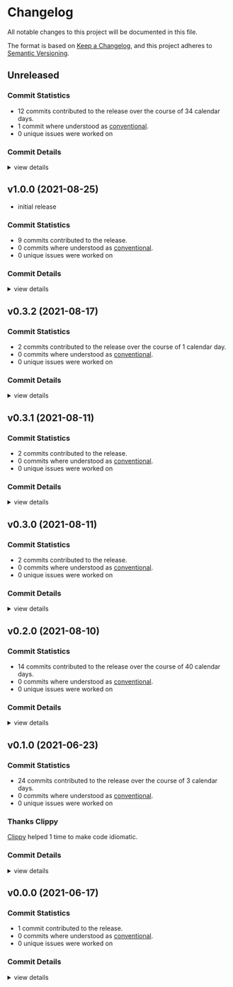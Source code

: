 # Changelog

All notable changes to this project will be documented in this file.

The format is based on [Keep a Changelog](https://keepachangelog.com/en/1.0.0/),
and this project adheres to [Semantic Versioning](https://semver.org/spec/v2.0.0.html).

## Unreleased

### Commit Statistics

<csr-read-only-do-not-edit/>

 - 12 commits contributed to the release over the course of 34 calendar days.
 - 1 commit where understood as [conventional](https://www.conventionalcommits.org).
 - 0 unique issues were worked on

### Commit Details

<csr-read-only-do-not-edit/>

<details><summary>view details</summary>

 * **Uncategorized**
    - Fix formatting of performance-tasks.md (917967e)
    - Merge branch 'Byron:main' into main (dc58eca)
    - Release git-actor v0.4.0 (16358c9)
    - Release git-testtools v0.5.0 (574ede9)
    - [actor #173] fix docs (2d7956a)
    - Release git-testtools v0.5.0 (86e0a92)
    - [actor #173] refactor (08a1849)
    - Upgrade to nom-7 (f0aa3e1)
    - [actor #173] rename immutable::Signature to SignatureRef! (96461ac)
    - some helpful remarks; be more specific about fixing breakage (7783965)
    - [stability #171] Another question to ask before stabilizing a crate… (c2bc1a6)
    - Update COLLABORATING.md (e1a04cf)
</details>

## v1.0.0 (2021-08-25)

- initial release

### Commit Statistics

<csr-read-only-do-not-edit/>

 - 9 commits contributed to the release.
 - 0 commits where understood as [conventional](https://www.conventionalcommits.org).
 - 0 unique issues were worked on

### Commit Details

<csr-read-only-do-not-edit/>

<details><summary>view details</summary>

 * **Uncategorized**
    - Release git-lock v1.0.0 (f38f72c)
    - First draft of collaboration guide (ec3f0ec)
    - Release git-tempfile v1.0.0 (1238535)
    - Adjust contribution recommendation (3aae2e2)
    - [smart-release #171] it's about time we get some tests (48a489b)
    - [pack #170] there can only be one (dce4f97)
    - [stability #171] prepare git-lock and git-tempfile release (3a1cf4d)
    - [pack #170] clru allows for free lists, reducing allocation pressure... (4d820d2)
    - [stability #171] Prime git-tempfile and git-lock for release (01278fe)
</details>

## v0.3.2 (2021-08-17)

### Commit Statistics

<csr-read-only-do-not-edit/>

 - 2 commits contributed to the release over the course of 1 calendar day.
 - 0 commits where understood as [conventional](https://www.conventionalcommits.org).
 - 0 unique issues were worked on

### Commit Details

<csr-read-only-do-not-edit/>

<details><summary>view details</summary>

 * **Uncategorized**
    - Release git-lock v0.3.2 (a5ea2e7)
    - Apply nightly rustfmt rules. (5e0edba)
</details>

## v0.3.1 (2021-08-11)

### Commit Statistics

<csr-read-only-do-not-edit/>

 - 2 commits contributed to the release.
 - 0 commits where understood as [conventional](https://www.conventionalcommits.org).
 - 0 unique issues were worked on

### Commit Details

<csr-read-only-do-not-edit/>

<details><summary>view details</summary>

 * **Uncategorized**
    - (cargo-release) version 0.3.1 (168f5a0)
    - [lock #154] add io impls for `File` (be62a8b)
</details>

## v0.3.0 (2021-08-11)

### Commit Statistics

<csr-read-only-do-not-edit/>

 - 2 commits contributed to the release.
 - 0 commits where understood as [conventional](https://www.conventionalcommits.org).
 - 0 unique issues were worked on

### Commit Details

<csr-read-only-do-not-edit/>

<details><summary>view details</summary>

 * **Uncategorized**
    - (cargo-release) version 0.3.0 (263088b)
    - (cargo-release) version 0.6.0 (d58f37e)
</details>

## v0.2.0 (2021-08-10)

### Commit Statistics

<csr-read-only-do-not-edit/>

 - 14 commits contributed to the release over the course of 40 calendar days.
 - 0 commits where understood as [conventional](https://www.conventionalcommits.org).
 - 0 unique issues were worked on

### Commit Details

<csr-read-only-do-not-edit/>

<details><summary>view details</summary>

 * **Uncategorized**
    - (cargo-release) version 0.2.0 (20d8e27)
    - (cargo-release) version 0.5.0 (0e11e98)
    - Bump fastrand from 1.4.1 to 1.5.0 (b138b43)
    - [ref] fix docs (536555d)
    - [ref] fix build (b4dcdfc)
    - [lock] support recoverable commits (b2217e7)
    - [lock] refactor (48861b2)
    - [lock] FAIL: trying to make peristence recoverable… (1fcdd1e)
    - [ref] try fix windows, once again (95e74dd)
    - [lock] access to the locked resource path (797bafa)
    - [lock] allow accessing the lock file path more easily (b808b00)
    - [lock] Fix handling of .lock extension on files without extension (64ac60d)
    - [lock] close file lock and commit markers (f700821)
    - [lock] Marker commit with runtime check for protection (b747814)
</details>

## v0.1.0 (2021-06-23)

### Commit Statistics

<csr-read-only-do-not-edit/>

 - 24 commits contributed to the release over the course of 3 calendar days.
 - 0 commits where understood as [conventional](https://www.conventionalcommits.org).
 - 0 unique issues were worked on

### Thanks Clippy

<csr-read-only-do-not-edit/>

[Clippy](https://github.com/rust-lang/rust-clippy) helped 1 time to make code idiomatic. 

### Commit Details

<csr-read-only-do-not-edit/>

<details><summary>view details</summary>

 * **Uncategorized**
    - (cargo-release) version 0.1.0 (60d48b0)
    - (cargo-release) version 0.4.0 (4512798)
    - [lock] capture amount of attempts taken when obtaining a lock (7fafa3e)
    - [lock] validate error message when waiting for some tim (34d3c5a)
    - [lock] the first test for lock failure (immediate mode) (2d67a0e)
    - [lock] add [must_use = "reason"] attribute where it matters (813c46b)
    - thanks clippy (29782e8)
    - [lock] lock acquire with backoff, but without test for now (bb2ba81)
    - [lock] prevent flakyness due to rounding or something (6f8fbcc)
    - [lock] refactor (ddc2170)
    - [lock] remaining test for everything proper exponential backoff needs (368d994)
    - [lock] support for randomization (220eb99)
    - [lock] better overshoot test for exponential backoff (62c17d8)
    - [lock] a sketch of exponential backoff, without rnadomization (55670b4)
    - [lock] refactor, remaining docs (956e69f)
    - [lock] tests green (3706b26)
    - [lock] creation of lockfiles, with immediate failure mode (fda7da8)
    - [lock] first tests and a lot of refactoring (3c34194)
    - [lock] even more sketched out API (0dc88c9)
    - [lock] refactor; Marker is definitely not necessary… (6af84c9)
    - [lock] test what happens if multiple tempfiles are created (17942c7)
    - [lock] sketch API (f0e1427)
    - (cargo-release) version 0.3.0 (92f3a83)
    - (cargo-release) version 0.2.0 (7c2eb36)
</details>

## v0.0.0 (2021-06-17)

### Commit Statistics

<csr-read-only-do-not-edit/>

 - 1 commit contributed to the release.
 - 0 commits where understood as [conventional](https://www.conventionalcommits.org).
 - 0 unique issues were worked on

### Commit Details

<csr-read-only-do-not-edit/>

<details><summary>view details</summary>

 * **Uncategorized**
    - [lock] frame for git-lock crate (e6bc87d)
</details>


